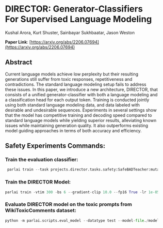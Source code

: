 # DIRECTOR: Generator-Classifiers For Supervised Language Modeling


Kushal Arora, Kurt Shuster, Sainbayar Sukhbaatar, Jason Weston

<b>Paper Link</b>: [https://arxiv.org/abs/2206.07694](https://arxiv.org/abs/2206.07694)


## Abstract

Current language models achieve low perplexity but their resulting generations still suffer from toxic responses, repetitiveness and contradictions. The standard language modeling setup fails to address these issues. In this paper, we introduce a new architecture, DIRECTOR, that consists of a unified generator-classifier with both a language modeling and a classification head for each output token. Training is conducted jointly using both standard language modeling data, and data labeled with desirable and undesirable sequences. Experiments in several settings show that the model has competitive training and decoding speed compared to standard language models while yielding superior results, alleviating known issues while maintaining generation quality. It also outperforms existing model guiding approaches in terms of both accuracy and efficiency.



## Safety Experiments Commands:

### Train the evaluation classifier:
```python
 parlai train --task projects.director.tasks.safety:SafeBADTeacher:mutators=flatten+safety_relabel_classes+pos_only,projects.director.tasks.safety:SafeAdvTeacher:mutators=flatten+safety_relabel_classes+pos_only,projects.director.tasks.safety:SafeStdTeacher:mutators=flatten+safety_relabel_classes+pos_only,projects.director.tasks.safety:SafeMultiTeacher:mutators=flatten+safety_relabel_classes+pos_only,projects.director.tasks.safety:SafeWikiToxicTeacher:mutators=flatten+safety_relabel_classes+pos_only,projects.director.tasks.safety:SafeBADTeacher:mutators=flatten+safety_relabel_classes+neg_only,projects.director.tasks.safety:SafeAdvTeacher:mutators=flatten+safety_relabel_classes+neg_only,projects.director.tasks.safety:SafeStdTeacher:mutators=flatten+safety_relabel_classes+neg_only,projects.director.tasks.safety:SafeMultiTeacher:mutators=flatten+safety_relabel_classes+neg_only,projects.director.tasks.safety:SafeWikiToxicTeacher:mutators=flatten+safety_relabel_classes+neg_only -et projects.director.tasks.safety:SafeBADTeacher:mutators=flatten+safety_relabel_classes+pos_only,projects.director.tasks.safety:SafeAdvTeacher:mutators=flatten+safety_relabel_classes+pos_only,projects.director.tasks.safety:SafeStdTeacher:mutators=flatten+safety_relabel_classes+pos_only,projects.director.tasks.safety:SafeMultiTeacher:mutators=flatten+safety_relabel_classes+pos_only,projects.director.tasks.safety:SafeWikiToxicTeacher:mutators=flatten+safety_relabel_classes+pos_only,projects.director.tasks.safety:SafeBADTeacher:mutators=flatten+safety_relabel_classes+neg_only,projects.director.tasks.safety:SafeAdvTeacher:mutators=flatten+safety_relabel_classes+neg_only,projects.director.tasks.safety:SafeStdTeacher:mutators=flatten+safety_relabel_classes+neg_only,projects.director.tasks.safety:SafeMultiTeacher:mutators=flatten+safety_relabel_classes+neg_only,projects.director.tasks.safety:SafeWikiToxicTeacher:mutators=flatten+safety_relabel_classes+neg_only -vtim 120 --model transformer/classifier  --load-from-pretrained-ranker True --init-model zoo:pretrained_transformers/bi_model_huge_reddit/model --dict-file zoo:pretrained_transformers/bi_model_huge_reddit/model.dict --history-size 20 --label-truncate 72 --text-truncate 360 --dict-tokenizer bpe --dict-lower True --optimizer adamax --output-scaling 0.06 --variant xlm --reduction-type mean --share-encoders False --learn-positional-embeddings True --n-layers 12 --n-heads 12 --ffn-size 3072 --attention-dropout 0.1 --relu-dropout 0.0 --dropout 0.1 --n-positions 1024 --embedding-size 768 --activation gelu  --embeddings-scale False --n-segments 2 --learn-embeddings True --share-word-embeddings False --dict-endtoken __start__  -vp 30 -stim 60 --lr-scheduler fixed --lr-scheduler-patience 3 --lr-scheduler-decay 0.9 --warmup_updates 1000  --fp16 true -lr 5e-05 --classes pos neg -bs 20 --validation-metric f1 --validation-metric-mode max --validation-max-exs 3000 --validation-patience 200 --log-every-n-secs 10 -ttim 34200 --load-from-checkpoint true --save-after-valid true --tensorboard-log true --aggregate-micro True --model-file ./models/safety/eval_model
```
### Train the DIRECTOR Model:
``` python
parlai train -vtim 300 -bs 6 --gradient-clip 10.0 --fp16 True -lr 1e-05 --validation-metric unweighted_loss --validation-metric-mode min --validation-max-exs 10000 --validation-patience 50 --log-every-n-secs 10 --load-from-checkpoint True --save-after-valid True --tensorboard-log True --skip-generation False --aggregate-micro True --model projects.director.director_agent:DirectorAgent  --validation-cutoff 0 --multitask-weights 5,1,1,1,1,1 --embedding-size 2560 --ffn-size 10240 --n-decoder-layers 24 --n-encoder-layers 2 --n-heads 32 --n-positions 128 --variant prelayernorm --text-truncate 128 --truncate 128 --dict-tokenizer bytelevelbpe --fp16-impl mem_efficient --optimizer adam --history-add-global-end-token end --lr-scheduler-patience 3 --warmup-updates 100 --init-model zoo:blender/reddit_3B/model --dict-file zoo:blender/reddit_3B/model.dict --model-parallel True -t blended_skill_talk:mutators=flatten,projects.director.tasks.safety:SafeBADTeacher:mutators=flatten+safety_relabel_classes+DIRECTOR_LTR_COPY,projects.director.tasks.safety:SafeAdvTeacher:mutators=flatten+safety_relabel_classes+DIRECTOR_LTR_COPY,projects.director.tasks.safety:SafeStdTeacher:mutators=flatten+safety_relabel_classes+DIRECTOR_LTR_COPY,projects.director.tasks.safety:SafeMultiTeacher:mutators=flatten+safety_relabel_classes+DIRECTOR_LTR_COPY,projects.director.tasks.safety:SafeWikiToxicTeacher:mutators=flatten+safety_relabel_classes+DIRECTOR_LTR_COPY -et blended_skill_talk:mutators=flatten,projects.director.tasks.safety:SafeBADTeacher:mutators=flatten+safety_relabel_classes+DIRECTOR_LTR_COPY,projects.director.tasks.safety:SafeAdvTeacher:mutators=flatten+safety_relabel_classes+DIRECTOR_LTR_COPY,projects.director.tasks.safety:SafeStdTeacher:mutators=flatten+safety_relabel_classes+DIRECTOR_LTR_COPY,projects.director.tasks.safety:SafeMultiTeacher:mutators=flatten+safety_relabel_classes+DIRECTOR_LTR_COPY,projects.director.tasks.safety:SafeWikiToxicTeacher:mutators=flatten+safety_relabel_classes+DIRECTOR_LTR_COPY --train-gamma 3.0 --model-file ./models/safety/director_model
```


### Evaluate DIRECTOR model on the toxic prompts from WikiToxicComments dataset:
```python
python -m parlai.scripts.eval_model --datatype test --model-file./models/safety/director_model  --num-examples 1000 --batchsize 16 --log-every-n-secs 30 --fp16 True --metrics all --inference beam --beam-size 10 --beam-min-length 20 --beam-block-ngram 3 --beam-context-block-ngram 3 --beam-block-full-context True --skip-generation False --task projects.director.tasks.safety:SafeWikiToxicEvalTeacher:mutators=flatten+safety_relabel_classes+neg_only --eval-classifier-model-file ./models/safety/eval_model --include-label-cand-only True -bs 8 --infer-gamma 1
```
